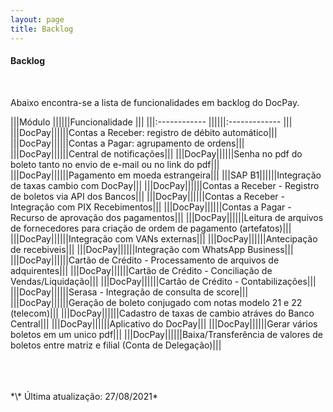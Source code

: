 ```yaml
---
layout: page
title: Backlog
---
```


#### Backlog

<br>

Abaixo encontra-se a lista de funcionalidades em backlog do DocPay.

|||Módulo             ||||||Funcionalidade                    |||
|||:------------      ||||||:-------------                    |||
|||DocPay||||||Contas a Receber: registro de débito automático|||
|||DocPay||||||Contas a Pagar: agrupamento de ordens|||
|||DocPay||||||Central de notificações|||
|||DocPay||||||Senha no pdf do boleto tanto no envio de e-mail ou no link do pdf|||
|||DocPay||||||Pagamento em moeda estrangeira|||
|||SAP B1||||||Integração de taxas cambio com DocPay|||
|||DocPay||||||Contas a Receber - Registro de boletos via API dos Bancos|||
|||DocPay||||||Contas a Receber - Integração com PIX Recebimentos|||
|||DocPay||||||Contas a Pagar - Recurso de aprovação dos pagamentos|||
|||DocPay||||||Leitura de arquivos de fornecedores para criação de ordem de pagamento (artefatos)|||
|||DocPay||||||Integração com VANs externas|||
|||DocPay||||||Antecipação de recebiveis|||
|||DocPay||||||Integração com WhatsApp Business|||
|||DocPay||||||Cartão de Crédito - Processamento de arquivos de adquirentes|||
|||DocPay||||||Cartão de Crédito - Conciliação de Vendas/Liquidação|||
|||DocPay||||||Cartão de Crédito - Contabilizações|||
|||DocPay||||||Serasa - Integração de consulta de score|||
|||DocPay||||||Geração de boleto conjugado com notas modelo 21 e 22 (telecom)|||
|||DocPay||||||Cadastro de taxas de cambio atráves do Banco Central|||
|||DocPay||||||Aplicativo do DocPay|||
|||DocPay||||||Gerar vários boletos em um unico pdf|||
|||DocPay||||||Baixa/Transferência de valores de boletos entre matriz e filial (Conta de Delegação)|||

<br>
<br>
<br>
*\* Última atualização: 27/08/2021*